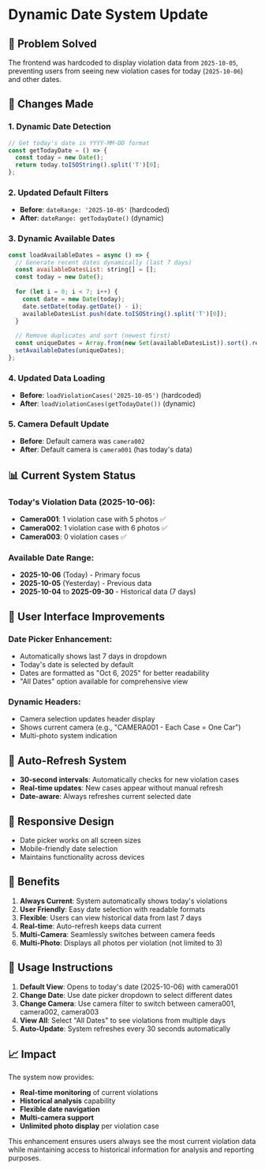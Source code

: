 # Dynamic Date System Update

## 🎯 Problem Solved
The frontend was hardcoded to display violation data from `2025-10-05`, preventing users from seeing new violation cases for today (`2025-10-06`) and other dates.

## 🔧 Changes Made

### 1. **Dynamic Date Detection**
```javascript
// Get today's date in YYYY-MM-DD format
const getTodayDate = () => {
  const today = new Date();
  return today.toISOString().split('T')[0];
};
```

### 2. **Updated Default Filters**
- **Before**: `dateRange: '2025-10-05'` (hardcoded)
- **After**: `dateRange: getTodayDate()` (dynamic)

### 3. **Dynamic Available Dates**
```javascript
const loadAvailableDates = async () => {
  // Generate recent dates dynamically (last 7 days)
  const availableDatesList: string[] = [];
  const today = new Date();
  
  for (let i = 0; i < 7; i++) {
    const date = new Date(today);
    date.setDate(today.getDate() - i);
    availableDatesList.push(date.toISOString().split('T')[0]);
  }
  
  // Remove duplicates and sort (newest first)
  const uniqueDates = Array.from(new Set(availableDatesList)).sort().reverse();
  setAvailableDates(uniqueDates);
};
```

### 4. **Updated Data Loading**
- **Before**: `loadViolationCases('2025-10-05')` (hardcoded)
- **After**: `loadViolationCases(getTodayDate())` (dynamic)

### 5. **Camera Default Update**
- **Before**: Default camera was `camera002`
- **After**: Default camera is `camera001` (has today's data)

## 📊 Current System Status

### **Today's Violation Data (2025-10-06)**:
- **Camera001**: 1 violation case with 5 photos ✅
- **Camera002**: 1 violation case with 6 photos ✅  
- **Camera003**: 0 violation cases ✅

### **Available Date Range**:
- **2025-10-06** (Today) - Primary focus
- **2025-10-05** (Yesterday) - Previous data
- **2025-10-04** to **2025-09-30** - Historical data (7 days)

## 🎨 User Interface Improvements

### **Date Picker Enhancement**:
- Automatically shows last 7 days in dropdown
- Today's date is selected by default
- Dates are formatted as "Oct 6, 2025" for better readability
- "All Dates" option available for comprehensive view

### **Dynamic Headers**:
- Camera selection updates header display
- Shows current camera (e.g., "CAMERA001 - Each Case = One Car")
- Multi-photo system indication

## 🔄 Auto-Refresh System
- **30-second intervals**: Automatically checks for new violation cases
- **Real-time updates**: New cases appear without manual refresh
- **Date-aware**: Always refreshes current selected date

## 📱 Responsive Design
- Date picker works on all screen sizes
- Mobile-friendly date selection
- Maintains functionality across devices

## 🚀 Benefits

1. **Always Current**: System automatically shows today's violations
2. **User Friendly**: Easy date selection with readable formats
3. **Flexible**: Users can view historical data from last 7 days
4. **Real-time**: Auto-refresh keeps data current
5. **Multi-Camera**: Seamlessly switches between camera feeds
6. **Multi-Photo**: Displays all photos per violation (not limited to 3)

## 🎯 Usage Instructions

1. **Default View**: Opens to today's date (2025-10-06) with camera001
2. **Change Date**: Use date picker dropdown to select different dates
3. **Change Camera**: Use camera filter to switch between camera001, camera002, camera003
4. **View All**: Select "All Dates" to see violations from multiple days
5. **Auto-Update**: System refreshes every 30 seconds automatically

## 📈 Impact

The system now provides:
- **Real-time monitoring** of current violations
- **Historical analysis** capability
- **Flexible date navigation**
- **Multi-camera support**
- **Unlimited photo display** per violation case

This enhancement ensures users always see the most current violation data while maintaining access to historical information for analysis and reporting purposes.

